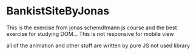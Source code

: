 # BankistSiteByJonas


This is the exercise from  jonas schemdtmann js course 
and the best exercise for studying DOM...
This is  not responsive for mobile view

all of the animation and other stuff are written by pure JS 
not used library
